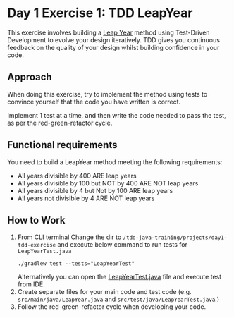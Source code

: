 # Day 1 Exercise 1: TDD LeapYear

This exercise involves building a [Leap Year](https://en.wikipedia.org/wiki/Leap_year) method using Test-Driven Development to evolve your design iteratively. TDD gives you continuous feedback on the quality of your design whilst building confidence in your code.

## Approach

When doing this exercise, try to implement the method using tests to convince yourself that the code you have written is correct.

Implement 1 test at a time, and then write the code needed to pass the test, as per the red-green-refactor cycle.

## Functional requirements

You need to build a LeapYear method meeting the following requirements:

- All years divisible by 400 ARE leap years
- All years divisible by 100 but NOT by 400 ARE NOT leap years
- All years divisible by 4 but Not by 100 ARE leap years
- All years not divisible by 4 ARE NOT leap years

## How to Work

1. From CLI terminal Change the dir to `/tdd-java-training/projects/day1-tdd-exercise` and execute below command to run tests for `LeapYearTest.java`
    ```
    ./gradlew test --tests="LeapYearTest"
    ```
   Alternatively you can open the [LeapYearTest.java](../projects/day1-tdd-exercise/src/test/java/LeapYearTest.java) file and execute test from IDE.
3. Create separate files for your main code and test code (e.g. `src/main/java/LeapYear.java` and `src/test/java/LeapYearTest.java`.)
4. Follow the red-green-refactor cycle when developing your code.
